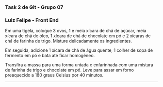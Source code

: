 ### Task 2 de Git - Grupo 07

<h3>Luiz Felipe - Front End</h3>
<p>
Em uma tigela, coloque 3 ovos, 1 e meia xícara de chá de açúcar, meia xícara de chá de óleo, 1 xícara de chá de chocolate em pó e 2 xícaras de chá de farinha de trigo. Misture delicadamente os ingredientes.
</p>
<p>
Em seguida, adicione 1 xícara de chá de água quente, 1 colher de sopa de fermento em pó e bata até ficar homogêneo.
</p>
<p>
Transfira a massa para uma forma untada e enfarinhada com uma mistura de farinha de trigo e chocolate em pó. Leve para assar em forno preaquecido a 180 graus Celsius por 40 minutos.
</p>

------